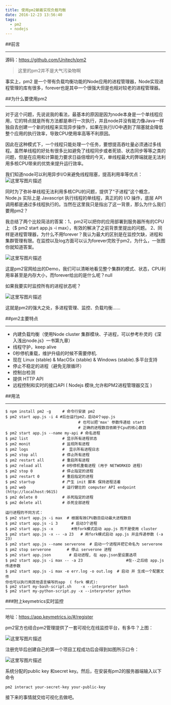 ```yaml
---
title: 使用pm2躺着实现负载均衡
date: 2016-12-23 13:56:40
tags: 
  - pm2
  - nodejs
---
```


##前言

---

源码：https://github.com/Unitech/pm2

>这里的pm2并不是大气污染物啊

事实上，pm2 是一个带有负载均衡功能的Node应用的进程管理器，Node实现进程管理的库有很多，forever也是其中一个很强大但是也相对较老的进程管理器。

##为什么要使用pm2

---

对于这个问题，先说说我的看法，最基本的原因是因为node本身是一个单线程应用，它的特点就是所有方法都是串行一次执行，并且node并没有能力像Java一样独自去创建一个新的线程来实现异步操作，如果在执行I/O中遇到了阻塞就会降低整个应用的执行效率，导致CPU使用率高等不利原因。

因此在这种模式下，一个线程只能处理一个任务，要想提高吞吐量必须通过多线程。虽然单线程的好处有很多比如避免了线程同步或者死锁、状态同步等等之类的问题，但是在应用和计算能力要求日益倍增的今天，单线程最大的弊端就是无法利用多核CPU带来的优势来提升运行效率。

我们知道node可以利用异步I/O来避免线程阻塞，提高利用率等优点：
![这里写图片描述](http://img.blog.csdn.net/20161222235043884?watermark/2/text/aHR0cDovL2Jsb2cuY3Nkbi5uZXQv/font/5a6L5L2T/fontsize/400/fill/I0JBQkFCMA==/dissolve/70/gravity/SouthEast)

同时为了弥补单线程无法利用多核CPU的问题，提供了“子进程”这个概念，Node.js 实际上是 Javascript 执行线程的单线程，真正的的 I/O 操作，底层 API 调用都是通过多线程执行的。当然在这里我只是指出了这一背景，那么为什么我们要用pm2？

我总结了两个比较简洁的答案：1、pm2可以把你的应用部署到服务器所有的CPU上（$ pm2 start app.js -i max），有效的解决了之前背景里提出的问题。 2、同样是进程管理器，为什么不用forever？我认为最大的区别是在监控欠缺，进程和集群管理有限。在监控以及log方面可以认为forever完败于pm2，为什么，一张图你就知道答案。

![这里写图片描述](http://img.blog.csdn.net/20161223000122076?watermark/2/text/aHR0cDovL2Jsb2cuY3Nkbi5uZXQv/font/5a6L5L2T/fontsize/400/fill/I0JBQkFCMA==/dissolve/70/gravity/SouthEast)

这是pm2官网给出的Demo，我们可以清晰地看见整个集群的模式、状态，CPU利用率甚至是内存大小，而forever给出的是什么呢？null

如果我要实时监控所有的进程状态呢？

![这里写图片描述](http://img.blog.csdn.net/20161223000430172?watermark/2/text/aHR0cDovL2Jsb2cuY3Nkbi5uZXQv/font/5a6L5L2T/fontsize/400/fill/I0JBQkFCMA==/dissolve/70/gravity/SouthEast)

这就是pm2的强大之处，多进程管理、监控、负载均衡……

##pm2主要特点

---

- 内建负载均衡（使用Node cluster 集群模块、子进程，可以参考朴灵的《深入浅出node.js》一书第九章）
-  线程守护，keep alive
- 0秒停机重载，维护升级的时候不需要停机.
- 现在 Linux (stable) & MacOSx (stable) & Windows (stable).多平台支持
- 停止不稳定的进程（避免无限循环）
- 控制台检测
- 提供 HTTP API
- 远程控制和实时的接口API ( Nodejs 模块,允许和PM2进程管理器交互 )

##用法

---

	$ npm install pm2 -g     # 命令行安装 pm2 
	$ pm2 start app.js -i 4 #后台运行pm2，启动4个app.js 
	                                # 也可以把'max' 参数传递给 start
	                                # 正确的进程数目依赖于Cpu的核心数目
	$ pm2 start app.js --name my-api # 命名进程
	$ pm2 list               # 显示所有进程状态
	$ pm2 monit              # 监视所有进程
	$ pm2 logs               #  显示所有进程日志
	$ pm2 stop all           # 停止所有进程
	$ pm2 restart all        # 重启所有进程
	$ pm2 reload all         # 0秒停机重载进程 (用于 NETWORKED 进程)
	$ pm2 stop 0             # 停止指定的进程
	$ pm2 restart 0          # 重启指定的进程
	$ pm2 startup            # 产生 init 脚本 保持进程活着
	$ pm2 web                # 运行健壮的 computer API endpoint (http://localhost:9615)
	$ pm2 delete 0           # 杀死指定的进程
	$ pm2 delete all         # 杀死全部进程
	
	运行进程的不同方式：
	$ pm2 start app.js -i max  # 根据有效CPU数目启动最大进程数目
	$ pm2 start app.js -i 3      # 启动3个进程
	$ pm2 start app.js -x        #用fork模式启动 app.js 而不是使用 cluster
	$ pm2 start app.js -x -- -a 23   # 用fork模式启动 app.js 并且传递参数 (-a 23)
	$ pm2 start app.js --name serverone  # 启动一个进程并把它命名为 serverone
	$ pm2 stop serverone       # 停止 serverone 进程
	$ pm2 start app.json        # 启动进程, 在 app.json里设置选项
	$ pm2 start app.js -i max -- -a 23                   #在--之后给 app.js 传递参数
	$ pm2 start app.js -i max -e err.log -o out.log  # 启动 并 生成一个配置文件
	你也可以执行用其他语言编写的app  ( fork 模式):
	$ pm2 start my-bash-script.sh    -x --interpreter bash
	$ pm2 start my-python-script.py -x --interpreter python

###附上keymetrics实时监控

---

地址：https://app.keymetrics.io/#/register

pm2官方也结合pm2管理提供了一套可视化在线监控平台，有多牛？上图：

![这里写图片描述](http://img.blog.csdn.net/20161223001926138?watermark/2/text/aHR0cDovL2Jsb2cuY3Nkbi5uZXQv/font/5a6L5L2T/fontsize/400/fill/I0JBQkFCMA==/dissolve/70/gravity/SouthEast)

注册完毕后创建自己的第一个项目工程成功后会得到如图所示口令：

![这里写图片描述](http://img.blog.csdn.net/20161223002436895?watermark/2/text/aHR0cDovL2Jsb2cuY3Nkbi5uZXQv/font/5a6L5L2T/fontsize/400/fill/I0JBQkFCMA==/dissolve/70/gravity/SouthEast)

系统分配的public key 和secret key。然后，在安装有pm2的服务器端输入以下命令
		
	pm2 interact your-secret-key your-public-key

接下来的事情就交给可视化去做吧。